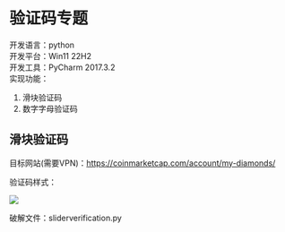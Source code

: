 # 验证码专题

开发语言：python  
开发平台：Win11 22H2  
开发工具：PyCharm 2017.3.2   
实现功能：  

1. 滑块验证码
1. 数字字母验证码



## 滑块验证码

目标网站(需要VPN)：https://coinmarketcap.com/account/my-diamonds/

验证码样式：

![](E:\gitplay\MyOwn\WebCrawler\20230218\pic\1.png)

破解文件：sliderverification.py



